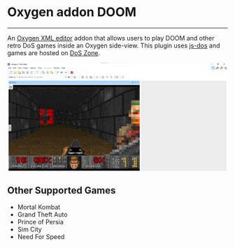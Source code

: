 # Oxygen addon DOOM
---
An [Oxygen XML editor](https://www.oxygenxml.com/ "") addon that allows users to play DOOM and other retro DoS games inside an Oxygen side-view.
This plugin uses [js-dos](https://github.com/caiiiycuk/js-dos) and games are hosted on [DoS Zone](https://dos.zone/).

![DOOM](doc/doomss.png)
## Other Supported Games

- Mortal Kombat
- Grand Theft Auto
- Prince of Persia
- Sim City
- Need For Speed
